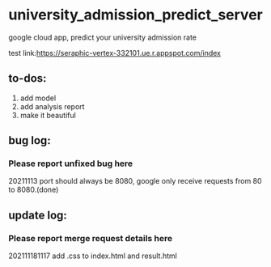 # university_admission_predict_server
google cloud app, predict your university admission rate

test link:https://seraphic-vertex-332101.ue.r.appspot.com/index


## to-dos:
1. add model
2. add analysis report
3. make it beautiful

## bug log:
### Please report unfixed bug here
20211113 port should always be 8080, google only receive requests from 80 to 8080.(done)

## update log:
### Please report merge request details here
202111181117 add .css to index.html and result.html


